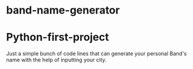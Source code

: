 # band-name-generator
# Python-first-project

Just a simple bunch of code lines that can generate your personal Band's name with the help of inputting your city.
